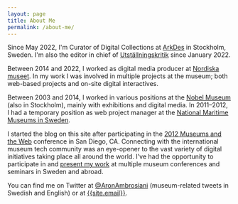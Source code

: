 ```yaml
---
layout: page
title: About Me
permalink: /about-me/
---
```


Since May 2022, I'm Curator of Digital Collections at [ArkDes](https://arkdes.se/en/) in Stockholm, Sweden. I'm also the editor in chief of [Utställningskritik](https://utstallningskritik.se) since January 2022.

Between 2014 and 2022, I worked as digital media producer at [Nordiska museet](http://www.nordiskamuseet.se/en). In my work I was involved in multiple projects at the museum; both web-based projects and on-site digital interactives.

Between 2003 and 2014, I worked in various positions at the [Nobel Museum](http://www.nobelmuseum.se/en) (also in Stockholm), mainly with exhibitions and digital media. In 2011–2012, I had a temporary position as web project manager at the [National Maritime Museums in Sweden](http://www.maritima.se/en/).

I started the blog on this site after participating in the [2012 Museums and the Web](http://www.museumsandtheweb.com/mw2012.html) conference in San Diego, CA. Connecting with the international museum tech community was an eye-opener to the vast variety of digital initiatives taking place all around the world. I've had the opportunity to participate in and [present my work](/presentations) at multiple museum conferences and seminars in Sweden and abroad.

You can find me on Twitter at [@AronAmbrosiani](https://twitter.com/AronAmbrosiani) (museum-related tweets in Swedish and English) or at [{{site.email}}](mailto:{{site.email}}).
